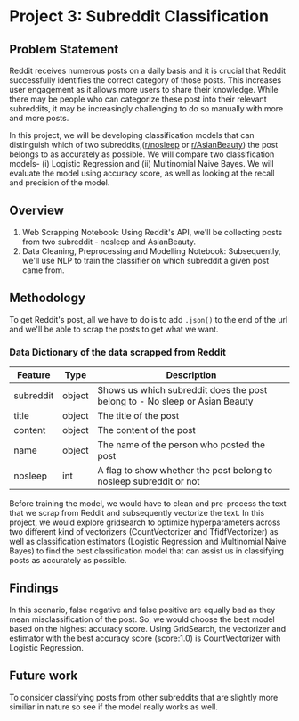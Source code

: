 # Project 3: Subreddit Classification

## Problem Statement

Reddit receives numerous posts on a daily basis and it is crucial that Reddit successfully identifies the correct category of those posts. This increases user engagement as it allows more users to share their knowledge. While there may be people who can categorize these post into their relevant subreddits, it may be increasingly challenging to do so manually with more and more posts. 

In this project, we will be developing classification models that can distinguish which of two subreddits,([r/nosleep](https://www.reddit.com/r/nosleep/) or [r/AsianBeauty](https://www.reddit.com/r/AsianBeauty/)) the post belongs to as accurately as possible. We will compare two classification models- (i) Logistic Regression and (ii) Multinomial Naive Bayes. We will evaluate the model using accuracy score, as well as looking at the recall and precision of the model.

## Overview

1.  Web Scrapping Notebook: Using Reddit's API, we'll be collecting posts from two subreddit - nosleep and AsianBeauty.
2. Data Cleaning, Preprocessing and Modelling Notebook: Subsequently, we'll use NLP to train the classifier on which subreddit a given post came from.

## Methodology

To get Reddit's post, all we have to do is to add `.json()` to the end of the url and we'll be able to scrap the posts to get what we want. 

### Data Dictionary of the data scrapped from Reddit

|Feature|Type|Description|
|---|---|---|
|subreddit|object|Shows us which subreddit does the post belong to - No sleep or Asian Beauty|
|title|object|The title of the post|
|content|object|The content of the post|
|name|object|The name of the person who posted the post|
|nosleep|int|A flag to show whether the post belong to nosleep subreddit or not|


Before training the model, we would have to clean and pre-process the text that we scrap from Reddit and subsequently vectorize the text. In this project, we would explore gridsearch to optimize hyperparameters across two different kind of vectorizers (CountVectorizer and TfidfVectorizer) as well as classification estimators (Logistic Regression and Multinomial Naive Bayes) to find the best classification model that can assist us in classifying posts as accurately as possible.


## Findings

In this scenario, false negative and false positive are equally bad as they mean misclassification of the post. So, we would choose the best model based on the highest accuracy score. Using GridSearch, the vectorizer and estimator with the best accuracy score (score:1.0) is CountVectorizer with Logistic Regression. 

## Future work

To consider classifying posts from other subreddits that are slightly more similiar in nature so see if the model really works as well.


